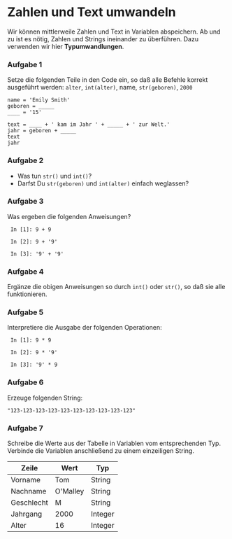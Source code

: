 
# Zahlen und Text umwandeln

Wir können mittlerweile Zahlen und Text in Variablen abspeichern. Ab und zu ist es nötig, Zahlen und Strings ineinander zu überführen. Dazu verwenden wir hier **Typumwandlungen**.


### Aufgabe 1

Setze die folgenden Teile in den Code ein, so daß alle Befehle korrekt ausgeführt werden: `alter`, `int(alter)`, name, `str(geboren)`, `2000`

    name = 'Emily Smith'
    geboren = _____
    ____ = '15'

    text = ____ + ' kam im Jahr ' + _____ + ' zur Welt.'
    jahr = geboren + _____
    text
    jahr


### Aufgabe 2

* Was tun `str()` und `int()`?
* Darfst Du `str(geboren)` und `int(alter)` einfach weglassen?


### Aufgabe 3

Was ergeben die folgenden Anweisungen?

     In [1]: 9 + 9

     In [2]: 9 + '9'

     In [3]: '9' + '9'


### Aufgabe 4

Ergänze die obigen Anweisungen so durch `int()` oder `str()`, so daß sie alle funktionieren.


### Aufgabe 5

Interpretiere die Ausgabe der folgenden Operationen:

     In [1]: 9 * 9

     In [2]: 9 * '9'

     In [3]: '9' * 9


### Aufgabe 6

Erzeuge folgenden String:

    "123-123-123-123-123-123-123-123-123-123"
    

### Aufgabe 7

Schreibe die Werte aus der Tabelle in Variablen vom entsprechenden Typ. Verbinde die Variablen anschließend zu einem einzeiligen String.

| Zeile      | Wert     | Typ |
|------------|----------|-----|
| Vorname    | Tom   | String |
| Nachname   | O'Malley | String |
| Geschlecht | M | String |
| Jahrgang   | 2000  | Integer |
| Alter      | 16    | Integer |
